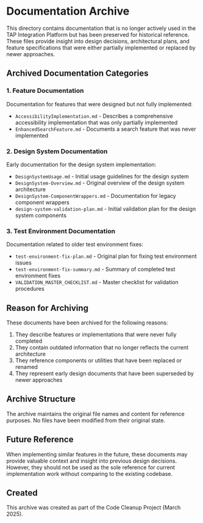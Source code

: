 # Documentation Archive

This directory contains documentation that is no longer actively used in the TAP Integration Platform but has been preserved for historical reference. These files provide insight into design decisions, architectural plans, and feature specifications that were either partially implemented or replaced by newer approaches.

## Archived Documentation Categories

### 1. Feature Documentation

Documentation for features that were designed but not fully implemented:

- `AccessibilityImplementation.md` - Describes a comprehensive accessibility implementation that was only partially implemented
- `EnhancedSearchFeature.md` - Documents a search feature that was never implemented

### 2. Design System Documentation

Early documentation for the design system implementation:

- `DesignSystemUsage.md` - Initial usage guidelines for the design system
- `DesignSystem-Overview.md` - Original overview of the design system architecture
- `DesignSystem-ComponentWrappers.md` - Documentation for legacy component wrappers
- `design-system-validation-plan.md` - Initial validation plan for the design system components

### 3. Test Environment Documentation

Documentation related to older test environment fixes:

- `test-environment-fix-plan.md` - Original plan for fixing test environment issues
- `test-environment-fix-summary.md` - Summary of completed test environment fixes
- `VALIDATION_MASTER_CHECKLIST.md` - Master checklist for validation procedures

## Reason for Archiving

These documents have been archived for the following reasons:

1. They describe features or implementations that were never fully completed
2. They contain outdated information that no longer reflects the current architecture
3. They reference components or utilities that have been replaced or renamed
4. They represent early design documents that have been superseded by newer approaches

## Archive Structure

The archive maintains the original file names and content for reference purposes. No files have been modified from their original state.

## Future Reference

When implementing similar features in the future, these documents may provide valuable context and insight into previous design decisions. However, they should not be used as the sole reference for current implementation work without comparing to the existing codebase.

## Created

This archive was created as part of the Code Cleanup Project (March 2025).